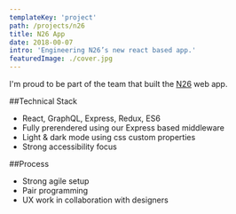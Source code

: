 ```yaml
---
templateKey: 'project'
path: /projects/n26
title: N26 App
date: 2018-00-07
intro: 'Engineering N26’s new react based app.'
featuredImage: ./cover.jpg
---
```


I'm proud to be part of the team that built the [N26](https://n26.com/en-de/) web app.

##Technical Stack

- React, GraphQL, Express, Redux, ES6
- Fully prerendered using our Express based middleware
- Light & dark mode using css custom properties
- Strong accessibility focus

##Process

- Strong agile setup
- Pair programming
- UX work in collaboration with designers

